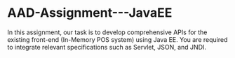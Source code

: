 # AAD-Assignment---JavaEE
In this assignment, our task is to develop comprehensive APIs for the existing front-end (In-Memory POS system) using Java EE. You are required to integrate relevant specifications such as Servlet, JSON, and JNDI.
